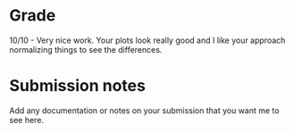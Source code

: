 # Grade
10/10 - Very nice work. Your plots look really good and I like your approach normalizing things to see the differences. 

# Submission notes
Add any documentation or notes on your submission that you want me to see here.
